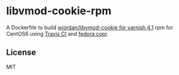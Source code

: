 libvmod-cookie-rpm
==================

A Dockerfile to build [wjordan/libvmod-cookie for varnish 4.1](https://github.com/wjordan/libvmod-cookie/tree/4.1) rpm for CentOS6 using [Travis CI](https://travis-ci.org/) and [fedora copr](https://copr.fedoraproject.org/).

## License
MIT
